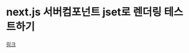 # next.js 서버컴포넌트 jset로 렌더링 테스트하기

[링크](https://velog.io/@hetarho/next.js-server-component-jset로-ui-test)

